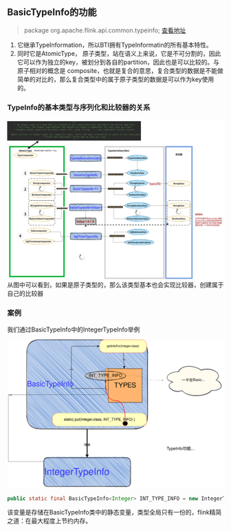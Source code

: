 

## BasicTypeInfo的功能

> package org.apache.flink.api.common.typeinfo;
[查看地址](https://github.com/apache/flink/blob/master/flink-core/src/main/java/org/apache/flink/api/common/typeinfo/BasicTypeInfo.java)
1. 它继承TypeInformation，所以BTI拥有TypeInformatin的所有基本特性。
2. 同时它是AtomicType， 原子类型，站在语义上来说，它是不可分割的，因此它可以作为独立的key，被划分到各自的partition，因此也是可以比较的。与
原子相对的概念是 composite，也就是复合的意思，复合类型的数据是不能做简单的对比的，那么复合类型中的属于原子类型的数据是可以作为key使用的。

### TypeInfo的基本类型与序列化和比较器的关系
![](./typeinfo.png)
从图中可以看到，如果是原子类型的，那么该类型基本也会实现比较器，创建属于自己的比较器

### 案例
我们通过BasicTypeInfo中的IntegerTypeInfo举例

![](./basetypeInfo.svg)
```java
public static final BasicTypeInfo<Integer> INT_TYPE_INFO = new IntegerTypeInfo<>(Integer.class, new Class<?>[]{Long.class, Float.class, Double.class, Character.class}, IntSerializer.INSTANCE, IntComparator.class);
```
该变量是存储在BasicTypeInfo类中的静态变量，类型全局只有一份的，flink精简之道：在最大程度上节约内存。

